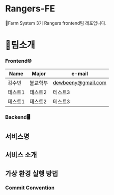# Rangers-FE
🌱Farm System 3기 Rangers frontend팀 레포입니다.

# 👋팀소개

### Frontend🌐

|Name|Major|e-mail|
|------|---|---|
|김수빈|불교학부|dewbeeny@gmail.com|
|테스트1|테스트2|테스트3|
|테스트1|테스트2|테스트3|

### Backend🖥️

## 서비스명

## 서비스 소개

## 가상 환경 실행 방법

### Commit Convention
